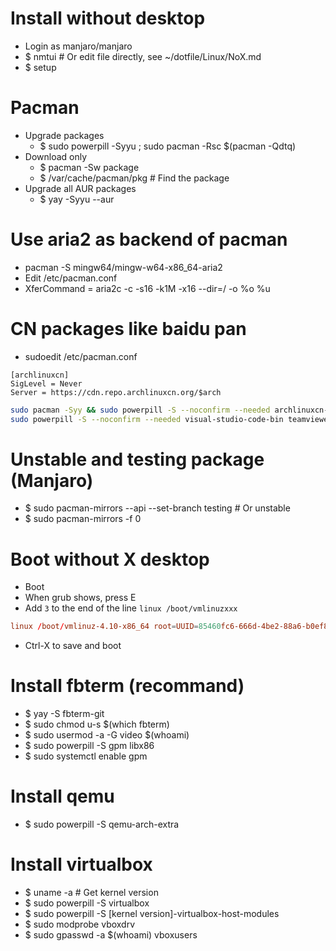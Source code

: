 Install without desktop
=====
* Login as manjaro/manjaro
* $ nmtui # Or edit file directly, see ~/dotfile/Linux/NoX.md
* $ setup

Pacman
=====
* Upgrade packages
    * $ sudo powerpill -Syyu ; sudo pacman -Rsc $(pacman -Qdtq)
* Download only
    * $ pacman -Sw package
    * $ /var/cache/pacman/pkg # Find the package
* Upgrade all AUR packages
    * $ yay -Syyu --aur

Use aria2 as backend of pacman
=====
* pacman -S mingw64/mingw-w64-x86\_64-aria2
* Edit /etc/pacman.conf
* XferCommand = aria2c -c -s16 -k1M -x16 --dir=/ -o %o %u

CN packages like baidu pan
=====
* sudoedit /etc/pacman.conf
```dosini
[archlinuxcn]
SigLevel = Never
Server = https://cdn.repo.archlinuxcn.org/$arch
```
```sh
sudo pacman -Syy && sudo powerpill -S --noconfirm --needed archlinuxcn-keyring
sudo powerpill -S --noconfirm --needed visual-studio-code-bin teamviewer skypeforlinux-stable-bin ttf-wps-fonts wps-office ttf-iosevka-term
```

Unstable and testing package (Manjaro)
=====
* $ sudo pacman-mirrors --api --set-branch testing # Or unstable
* $ sudo pacman-mirrors -f 0

Boot without X desktop
=====
* Boot
* When grub shows, press E
* Add `3` to the end of the line `linux /boot/vmlinuzxxx`
```conf
linux /boot/vmlinuz-4.10-x86_64 root=UUID=85460fc6-666d-4be2-88a6-b0ef8c01b532 rw quiet resume=UUID=2e69bc09-e974-4568-9675-5293031cfd40 3
```
* Ctrl-X to save and boot

Install fbterm (recommand)
=====
* $ yay -S fbterm-git
* $ sudo chmod u-s $(which fbterm)
* $ sudo usermod -a -G video $(whoami)
* $ sudo powerpill -S gpm libx86
* $ sudo systemctl enable gpm

Install qemu
=====
* $ sudo powerpill -S qemu-arch-extra

Install virtualbox
=====
* $ uname -a # Get kernel version
* $ sudo powerpill -S virtualbox
* $ sudo powerpill -S [kernel version]-virtualbox-host-modules
* $ sudo modprobe vboxdrv
* $ sudo gpasswd -a $(whoami) vboxusers
